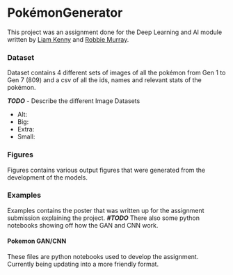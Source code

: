 # PokémonGenerator

This project was an assignment done for the Deep Learning and AI module written by [Liam Kenny](https://github.com/lck3nny) and [Robbie Murray](https://github.com/RobbieMurray). 

### Dataset 

Dataset contains 4 different sets of images of all the pokémon from Gen 1 to Gen 7 (809) and a csv of all the ids, names and relevant stats of the pokémon.

***TODO*** - Describe the different Image Datasets
- Alt: 
- Big:
- Extra:
- Small:

### Figures 
Figures contains various output figures that were generated from the development of the models.

### Examples 
Examples contains the poster that was written up for the assignment submission explaining the project. ***#TODO*** There also some python notebooks showing off how the GAN and CNN work.

#### Pokemon GAN/CNN
These files are python notebooks used to develop the assignment. Currently being updating into a more friendly format.
